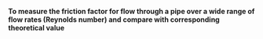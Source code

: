 <b>To measure the friction factor for flow through a pipe over a wide range of flow rates (Reynolds number) and compare with corresponding theoretical value</b>


